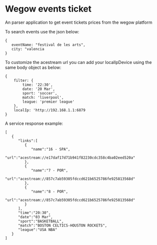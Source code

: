 # Wegow events ticket
An parser application to get event tickets prices from the wegow platform

To search events use the json below:
```
{
   eventName: "festival de les arts",
   city: "valencia
}
```

To customize the acestream url you can add your localIpDevice using the same body object as below:
```
{
    filter: {
	    time: '22:30',
	    date: '20 Mar',
	    sport: 'soccer',
	    match: 'liverpool',
	    league: 'premier league'
    },
    localIp: 'http://192.168.1.1:6879
}
```

A service response example:
```
[
   {
      "links":[
         {
            "name":"16 - SPA",
            "url":"acestream://e17daf17d71b941f82230cdc358c4ba02eed520a"
         },
         {
            "name":"7 - POR",
            "url":"acestream://857c7ab59305fdccd621b6525786fe925813568d"
         },
         {
            "name":"8 - POR",
            "url":"acestream://857c7ab59305fdccd621b6525786fe925813568d"
         }
      ],
      "time":"20:30",
      "date":"03 Mar",
      "sport":"BASKETBALL",
      "match":"BOSTON CELTICS-HOUSTON ROCKETS",
      "league":"USA NBA"
   }
]
```